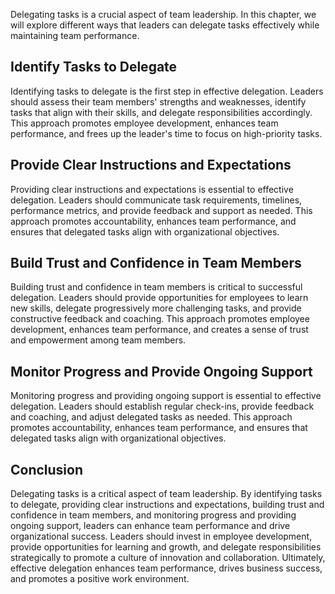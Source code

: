 

Delegating tasks is a crucial aspect of team leadership. In this chapter, we will explore different ways that leaders can delegate tasks effectively while maintaining team performance.

## Identify Tasks to Delegate

Identifying tasks to delegate is the first step in effective delegation. Leaders should assess their team members' strengths and weaknesses, identify tasks that align with their skills, and delegate responsibilities accordingly. This approach promotes employee development, enhances team performance, and frees up the leader's time to focus on high-priority tasks.

## Provide Clear Instructions and Expectations

Providing clear instructions and expectations is essential to effective delegation. Leaders should communicate task requirements, timelines, performance metrics, and provide feedback and support as needed. This approach promotes accountability, enhances team performance, and ensures that delegated tasks align with organizational objectives.

## Build Trust and Confidence in Team Members

Building trust and confidence in team members is critical to successful delegation. Leaders should provide opportunities for employees to learn new skills, delegate progressively more challenging tasks, and provide constructive feedback and coaching. This approach promotes employee development, enhances team performance, and creates a sense of trust and empowerment among team members.

## Monitor Progress and Provide Ongoing Support

Monitoring progress and providing ongoing support is essential to effective delegation. Leaders should establish regular check-ins, provide feedback and coaching, and adjust delegated tasks as needed. This approach promotes accountability, enhances team performance, and ensures that delegated tasks align with organizational objectives.

## Conclusion

Delegating tasks is a critical aspect of team leadership. By identifying tasks to delegate, providing clear instructions and expectations, building trust and confidence in team members, and monitoring progress and providing ongoing support, leaders can enhance team performance and drive organizational success. Leaders should invest in employee development, provide opportunities for learning and growth, and delegate responsibilities strategically to promote a culture of innovation and collaboration. Ultimately, effective delegation enhances team performance, drives business success, and promotes a positive work environment.
